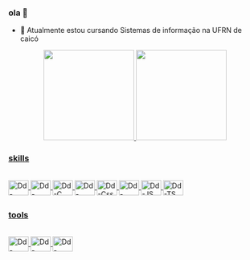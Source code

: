 ### ola 🤝

- 🔭 Atualmente estou cursando Sistemas de informação na UFRN de caicó


<div align="center">
  <a href="https://github.com/daviddevolin">
  <img height="180em" src="https://github-readme-stats.vercel.app/api?username=daviddevolin&show_icons=true&theme=dracula&include_all_commits=true&count_private=true"/>
  <img height="180em" src="https://github-readme-stats.vercel.app/api/top-langs/?username=daviddevolin&layout=compact&langs_count=7&theme=dracula"/>
</div>
  
### skills
<div style="display: inline_block"><br>
  
  <img align="center" alt="Dd-Python" height="30" width="40"  src="https://cdn.jsdelivr.net/gh/devicons/devicon/icons/python/python-original.svg" />
  <img align="center" alt="Dd-Java" height="30" width="40"  src="https://cdn.jsdelivr.net/gh/devicons/devicon/icons/java/java-original.svg" />
  <img align="center" alt="Dd-C" height="30" width="40" src="https://cdn.jsdelivr.net/gh/devicons/devicon/icons/c/c-plain.svg" />
  <img align="center" alt="Dd-Html" height="30" width="40" src="https://cdn.jsdelivr.net/gh/devicons/devicon/icons/html5/html5-original-wordmark.svg" />
  <img align="center" alt="Dd-Css" height="30" width="40" src="https://cdn.jsdelivr.net/gh/devicons/devicon/icons/css3/css3-original-wordmark.svg" />
  <img align="center" alt="Dd-React" height="30" width="40" src="https://cdn.jsdelivr.net/gh/devicons/devicon/icons/react/react-original.svg" />
  <img align="center" alt="Dd-JS" height="30" width="40" src="https://cdn.jsdelivr.net/gh/devicons/devicon/icons/javascript/javascript-original.svg" />
  <img align="center" alt="Dd-TS" height="30" width="40" src="https://cdn.jsdelivr.net/gh/devicons/devicon/icons/typescript/typescript-original.svg" />
          
          
          
</div>

  ##

### tools

<div style="display: inline_block"><br>
  <img align="center" alt="Dd-Matlab" height="30" width="40" src="https://cdn.jsdelivr.net/gh/devicons/devicon/icons/matlab/matlab-original.svg" />
  <img align="center" alt="Dd-VsCode" height="30" width="40" src="https://cdn.jsdelivr.net/gh/devicons/devicon/icons/vscode/vscode-original.svg" />
  <img align="center" alt="Dd-Github" height="30" width="40" src="https://cdn.jsdelivr.net/gh/devicons/devicon/icons/github/github-original.svg" />  
</div>
